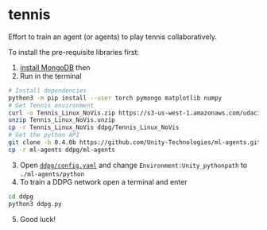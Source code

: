 # **tennis**

Effort to train an agent (or agents) to play tennis collaboratively.

To install the pre-requisite libraries first:
1. [install MongoDB](https://docs.mongodb.com/manual/tutorial/install-mongodb-on-ubuntu/) then
2. Run in the terminal
```bash
# Install dependencies
python3 -m pip install --user torch pymongo matplotlib numpy
# Get Tennis environment
curl -o Tennis_Linux_NoVis.zip https://s3-us-west-1.amazonaws.com/udacity-drlnd/P3/Tennis/Tennis_Linux_NoVis.zip
unzip Tennis_Linux_NoVis.unzip
cp -r Tennis_Linux_NoVis ddpg/Tennis_Linux_NoVis
# Get the python API
git clone -b 0.4.0b https://github.com/Unity-Technologies/ml-agents.git ml-agents
cp -r ml-agents ddpg/ml-agents
```
3. Open [`ddpg/config.yaml`](https://github.com/odellus/tennis/blob/master/ddpg/config.yaml#L11) and change `Environment:Unity_pythonpath` to `./ml-agents/python`  
4. To train a DDPG network open a terminal and enter
```bash
cd ddpg
python3 ddpg.py
```
5. Good luck!
